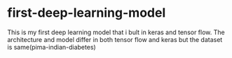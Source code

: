 # first-deep-learning-model
This is my first deep learning model that i bult in keras and tensor flow.
The architecture and model differ in both tensor flow and keras but the dataset is same(pima-indian-diabetes)

